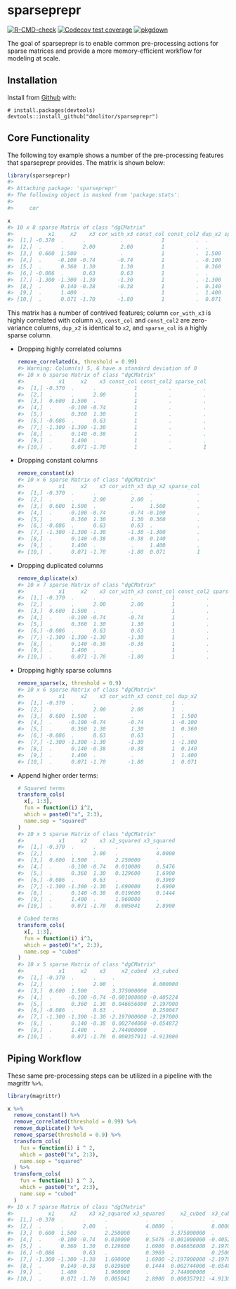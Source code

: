 
<!-- README.md is generated from README.Rmd. Please edit that file -->

# sparseprepr

<!-- badges: start -->

[![R-CMD-check](https://github.com/dmolitor/sparseprepr/workflows/R-CMD-check/badge.svg)](https://github.com/dmolitor/sparseprepr/actions)
[![Codecov test
coverage](https://codecov.io/gh/dmolitor/sparseprepr/branch/main/graph/badge.svg?token=PCAC1RA7GE)](https://codecov.io/gh/dmolitor/sparseprepr?branch=main)
[![pkgdown](https://github.com/dmolitor/sparseprepr/workflows/pkgdown/badge.svg)](https://github.com/dmolitor/sparseprepr/actions)
<!-- badges: end -->

The goal of sparseprepr is to enable common pre-processing actions for
sparse matrices and provide a more memory-efficient workflow for
modeling at scale.

## Installation

Install from [Github](https://github.com) with:

    # install.packages(devtools)
    devtools::install_github("dmolitor/sparseprepr")

## Core Functionality

The following toy example shows a number of the pre-processing features
that sparseprepr provides. The matrix is shown below:

``` r
library(sparseprepr)
#> 
#> Attaching package: 'sparseprepr'
#> The following object is masked from 'package:stats':
#> 
#>     cor

x
#> 10 x 8 sparse Matrix of class "dgCMatrix"
#>           x1     x2    x3 cor_with_x3 const_col const_col2 dup_x2 sparse_col
#>  [1,] -0.370  .      .           .            1          .  .              .
#>  [2,]  .      .      2.00        2.00         1          .  .              .
#>  [3,]  0.600  1.500  .           .            1          .  1.500          .
#>  [4,]  .     -0.100 -0.74       -0.74         1          . -0.100          .
#>  [5,]  .      0.360  1.30        1.30         1          .  0.360          .
#>  [6,] -0.086  .      0.63        0.63         1          .  .              .
#>  [7,] -1.300 -1.300 -1.30       -1.30         1          . -1.300          .
#>  [8,]  .      0.140 -0.38       -0.38         1          .  0.140          .
#>  [9,]  .      1.400  .           .            1          .  1.400          .
#> [10,]  .      0.071 -1.70       -1.80         1          .  0.071          1
```

This matrix has a number of contrived features; column `cor_with_x3` is
highly correlated with column `x3`, `const_col` and `const_col2` are
zero-variance columns, `dup_x2` is identical to `x2`, and `sparse_col`
is a highly sparse column.

-   Dropping highly correlated columns

    ``` r
    remove_correlated(x, threshold = 0.99)
    #> Warning: Column(s) 5, 6 have a standard deviation of 0
    #> 10 x 6 sparse Matrix of class "dgCMatrix"
    #>           x1     x2    x3 const_col const_col2 sparse_col
    #>  [1,] -0.370  .      .            1          .          .
    #>  [2,]  .      .      2.00         1          .          .
    #>  [3,]  0.600  1.500  .            1          .          .
    #>  [4,]  .     -0.100 -0.74         1          .          .
    #>  [5,]  .      0.360  1.30         1          .          .
    #>  [6,] -0.086  .      0.63         1          .          .
    #>  [7,] -1.300 -1.300 -1.30         1          .          .
    #>  [8,]  .      0.140 -0.38         1          .          .
    #>  [9,]  .      1.400  .            1          .          .
    #> [10,]  .      0.071 -1.70         1          .          1
    ```

-   Dropping constant columns

    ``` r
    remove_constant(x)
    #> 10 x 6 sparse Matrix of class "dgCMatrix"
    #>           x1     x2    x3 cor_with_x3 dup_x2 sparse_col
    #>  [1,] -0.370  .      .           .     .              .
    #>  [2,]  .      .      2.00        2.00  .              .
    #>  [3,]  0.600  1.500  .           .     1.500          .
    #>  [4,]  .     -0.100 -0.74       -0.74 -0.100          .
    #>  [5,]  .      0.360  1.30        1.30  0.360          .
    #>  [6,] -0.086  .      0.63        0.63  .              .
    #>  [7,] -1.300 -1.300 -1.30       -1.30 -1.300          .
    #>  [8,]  .      0.140 -0.38       -0.38  0.140          .
    #>  [9,]  .      1.400  .           .     1.400          .
    #> [10,]  .      0.071 -1.70       -1.80  0.071          1
    ```

-   Dropping duplicated columns

    ``` r
    remove_duplicate(x)
    #> 10 x 7 sparse Matrix of class "dgCMatrix"
    #>           x1     x2    x3 cor_with_x3 const_col const_col2 sparse_col
    #>  [1,] -0.370  .      .           .            1          .          .
    #>  [2,]  .      .      2.00        2.00         1          .          .
    #>  [3,]  0.600  1.500  .           .            1          .          .
    #>  [4,]  .     -0.100 -0.74       -0.74         1          .          .
    #>  [5,]  .      0.360  1.30        1.30         1          .          .
    #>  [6,] -0.086  .      0.63        0.63         1          .          .
    #>  [7,] -1.300 -1.300 -1.30       -1.30         1          .          .
    #>  [8,]  .      0.140 -0.38       -0.38         1          .          .
    #>  [9,]  .      1.400  .           .            1          .          .
    #> [10,]  .      0.071 -1.70       -1.80         1          .          1
    ```

-   Dropping highly sparse columns

    ``` r
    remove_sparse(x, threshold = 0.9)
    #> 10 x 6 sparse Matrix of class "dgCMatrix"
    #>           x1     x2    x3 cor_with_x3 const_col dup_x2
    #>  [1,] -0.370  .      .           .            1  .    
    #>  [2,]  .      .      2.00        2.00         1  .    
    #>  [3,]  0.600  1.500  .           .            1  1.500
    #>  [4,]  .     -0.100 -0.74       -0.74         1 -0.100
    #>  [5,]  .      0.360  1.30        1.30         1  0.360
    #>  [6,] -0.086  .      0.63        0.63         1  .    
    #>  [7,] -1.300 -1.300 -1.30       -1.30         1 -1.300
    #>  [8,]  .      0.140 -0.38       -0.38         1  0.140
    #>  [9,]  .      1.400  .           .            1  1.400
    #> [10,]  .      0.071 -1.70       -1.80         1  0.071
    ```

-   Append higher order terms:

    ``` r
    # Squared terms
    transform_cols(
      x[, 1:3], 
      fun = function(i) i^2, 
      which = paste0("x", 2:3), 
      name.sep = "squared"
    )
    #> 10 x 5 sparse Matrix of class "dgCMatrix"
    #>           x1     x2    x3 x2_squared x3_squared
    #>  [1,] -0.370  .      .      .            .     
    #>  [2,]  .      .      2.00   .            4.0000
    #>  [3,]  0.600  1.500  .      2.250000     .     
    #>  [4,]  .     -0.100 -0.74   0.010000     0.5476
    #>  [5,]  .      0.360  1.30   0.129600     1.6900
    #>  [6,] -0.086  .      0.63   .            0.3969
    #>  [7,] -1.300 -1.300 -1.30   1.690000     1.6900
    #>  [8,]  .      0.140 -0.38   0.019600     0.1444
    #>  [9,]  .      1.400  .      1.960000     .     
    #> [10,]  .      0.071 -1.70   0.005041     2.8900

    # Cubed terms
    transform_cols(
      x[, 1:3], 
      fun = function(i) i^3, 
      which = paste0("x", 2:3), 
      name.sep = "cubed"
    )
    #> 10 x 5 sparse Matrix of class "dgCMatrix"
    #>           x1     x2    x3     x2_cubed  x3_cubed
    #>  [1,] -0.370  .      .     .            .       
    #>  [2,]  .      .      2.00  .            8.000000
    #>  [3,]  0.600  1.500  .     3.375000000  .       
    #>  [4,]  .     -0.100 -0.74 -0.001000000 -0.405224
    #>  [5,]  .      0.360  1.30  0.046656000  2.197000
    #>  [6,] -0.086  .      0.63  .            0.250047
    #>  [7,] -1.300 -1.300 -1.30 -2.197000000 -2.197000
    #>  [8,]  .      0.140 -0.38  0.002744000 -0.054872
    #>  [9,]  .      1.400  .     2.744000000  .       
    #> [10,]  .      0.071 -1.70  0.000357911 -4.913000
    ```

## Piping Workflow

These same pre-processing steps can be utilized in a pipeline with the
magrittr `%>%`.

``` r
library(magrittr)

x %>%
  remove_constant() %>%
  remove_correlated(threshold = 0.99) %>%
  remove_duplicate() %>%
  remove_sparse(threshold = 0.9) %>%
  transform_cols(
    fun = function(i) i ^ 2,
    which = paste0("x", 2:3),
    name.sep = "squared"
  ) %>%
  transform_cols(
    fun = function(i) i ^ 3,
    which = paste0("x", 2:3),
    name.sep = "cubed"
  )
#> 10 x 7 sparse Matrix of class "dgCMatrix"
#>           x1     x2    x3 x2_squared x3_squared     x2_cubed  x3_cubed
#>  [1,] -0.370  .      .      .            .       .            .       
#>  [2,]  .      .      2.00   .            4.0000  .            8.000000
#>  [3,]  0.600  1.500  .      2.250000     .       3.375000000  .       
#>  [4,]  .     -0.100 -0.74   0.010000     0.5476 -0.001000000 -0.405224
#>  [5,]  .      0.360  1.30   0.129600     1.6900  0.046656000  2.197000
#>  [6,] -0.086  .      0.63   .            0.3969  .            0.250047
#>  [7,] -1.300 -1.300 -1.30   1.690000     1.6900 -2.197000000 -2.197000
#>  [8,]  .      0.140 -0.38   0.019600     0.1444  0.002744000 -0.054872
#>  [9,]  .      1.400  .      1.960000     .       2.744000000  .       
#> [10,]  .      0.071 -1.70   0.005041     2.8900  0.000357911 -4.913000
```
